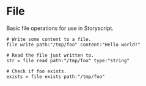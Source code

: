 # File

Basic file operations for use in Storyscript.

```
# Write some content to a file.
file write path:"/tmp/foo" content:"Hello world!"

# Read the file just written to.
str = file read path:"/tmp/foo" type:"string"

# Check if foo exists.
exists = file exists path:"/tmp/foo"
```
